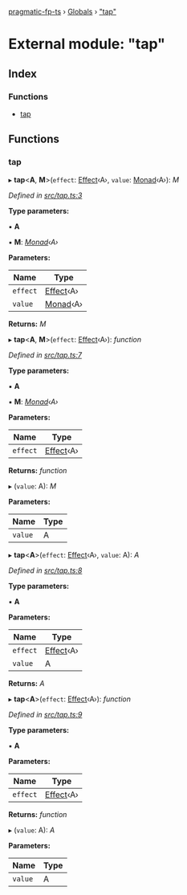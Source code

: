 [pragmatic-fp-ts](../README.md) › [Globals](../globals.md) › ["tap"](_tap_.md)

# External module: "tap"

## Index

### Functions

* [tap](_tap_.md#tap)

## Functions

###  tap

▸ **tap**<**A**, **M**>(`effect`: [Effect](_types_.md#effect)‹A›, `value`: [Monad](../classes/_types_.monad.md)‹A›): *M*

*Defined in [src/tap.ts:3](https://github.com/hermann-p/pragmatic-fp-ts/blob/d50fca4/src/tap.ts#L3)*

**Type parameters:**

▪ **A**

▪ **M**: *[Monad](../classes/_types_.monad.md)‹A›*

**Parameters:**

Name | Type |
------ | ------ |
`effect` | [Effect](_types_.md#effect)‹A› |
`value` | [Monad](../classes/_types_.monad.md)‹A› |

**Returns:** *M*

▸ **tap**<**A**, **M**>(`effect`: [Effect](_types_.md#effect)‹A›): *function*

*Defined in [src/tap.ts:7](https://github.com/hermann-p/pragmatic-fp-ts/blob/d50fca4/src/tap.ts#L7)*

**Type parameters:**

▪ **A**

▪ **M**: *[Monad](../classes/_types_.monad.md)‹A›*

**Parameters:**

Name | Type |
------ | ------ |
`effect` | [Effect](_types_.md#effect)‹A› |

**Returns:** *function*

▸ (`value`: A): *M*

**Parameters:**

Name | Type |
------ | ------ |
`value` | A |

▸ **tap**<**A**>(`effect`: [Effect](_types_.md#effect)‹A›, `value`: A): *A*

*Defined in [src/tap.ts:8](https://github.com/hermann-p/pragmatic-fp-ts/blob/d50fca4/src/tap.ts#L8)*

**Type parameters:**

▪ **A**

**Parameters:**

Name | Type |
------ | ------ |
`effect` | [Effect](_types_.md#effect)‹A› |
`value` | A |

**Returns:** *A*

▸ **tap**<**A**>(`effect`: [Effect](_types_.md#effect)‹A›): *function*

*Defined in [src/tap.ts:9](https://github.com/hermann-p/pragmatic-fp-ts/blob/d50fca4/src/tap.ts#L9)*

**Type parameters:**

▪ **A**

**Parameters:**

Name | Type |
------ | ------ |
`effect` | [Effect](_types_.md#effect)‹A› |

**Returns:** *function*

▸ (`value`: A): *A*

**Parameters:**

Name | Type |
------ | ------ |
`value` | A |
